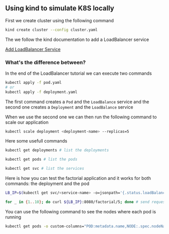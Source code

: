 ## Using kind to simulate K8S locally

First we create cluster using the following command

```sh
kind create cluster --config cluster.yaml
```

The we follow the kind documentation to add a LoadBalancer service

[Add LoadBalancer Service](https://kind.sigs.k8s.io/docs/user/loadbalancer/)

### What's the difference between?

In the end of the LoadBalancer tutorial we can execute two commands

```sh
kubectl apply -f pod.yaml
# or
kubectl apply -f deployment.yaml
```

The first command creates a `Pod` and the `LoadBalance` service and the second one creates a `Deployment` and the `LoadBalance` service

When we use the second one we can then run the following command to scale our application

```sh
kubectl scale deployment <deployment-name> --replicas=5
```

Here some usefull commands

```sh
kubectl get deployments # list the deployments

kubectl get pods # list the pods

kubectl get svc # list the services
```

Here is how you can test the factorial application and it works for both commands: the deployment and the pod

```sh
LB_IP=$(kubectl get svc/<service-name> -o=jsonpath='{.status.loadBalancer.ingress[0].ip}' # get the load balancer ip

for _ in {1..10}; do curl ${LB_IP}:8080/factorial/5; done # send requests to the load balancer
```

You can use the following command to see the nodes where each pod is running

```sh
kubectl get pods -o custom-columns="POD:metadata.name,NODE:.spec.nodeName"
```
